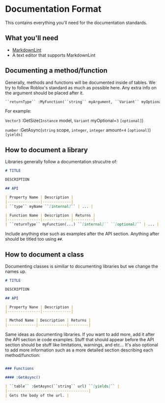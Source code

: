 # Documentation Format

This contains everything you'll need for the documentation standards.

## What you'll need

- [MarkdownLint](https://marketplace.visualstudio.com/items?itemName=DavidAnson.vscode-markdownlint)
- A text editor that supports MarkdownLint

## Documenting a method/function

Generally, methods and functions will be documented inside of tables. We try to follow Roblox's standard as much as possible here. Any extra info on the argument should be placed after it.

```md
``returnType`` :MyFunction(``string`` myArgument, ``Variant`` myOptionalVariant=``defaultValue`` ``[optional]``) ``[yields]``
```

For example:

``Vector3`` :GetSize(``Instance`` model, ``Variant`` myOptional=``3`` ``[optional]``)

``number`` :GetAsync(``string`` scope, ``integer``, ``integer`` amount=``4`` ``[optional]``) ``[yields]``

## How to document a library

Libraries generally follow a documentation strucutre of:

```md
# TITLE

DESCRIPTION

## API

| Property Name | Description |
|---------------|-------------|
| ``type`` myName ``[internal]`` | ... |

| Function Name | Description | Returns |
|---------------|-------------|---------|
| ``returnType`` myFunction(...) ``[internal]`` ``[optional]`` | ... | If you have more information on the return type, put it here. |

```

Include anything else such as examples after the API section. Anything after should be titled too using ``##``.

## How to document a class

Documenting classes is similiar to documenting libraries but we change the names up.

```md
# TITLE

DESCRIPTION

## API

| Property Nane | Description |
|---------------|-------------|

| Method Name | Description | Returns |
|-------------|-------------|---------|

```

Same ideas as documenting libraries. If you want to add more, add it after the API section ie code examples. Stuff that should appear before the API section should be stuff like limitations, warnings, and etc...
It's also optional to add more information such as a more detailed section describing each method/function:

```md

### Functions

#### :GetAsync()

| ``table`` :GetAsync(``string`` url) ``[yields]`` |
|-------------------------------------|
| Gets the body of the url. |

```

